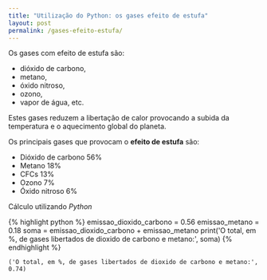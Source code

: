```yaml
---
title: "Utilização do Python: os gases efeito de estufa"
layout: post
permalink: /gases-efeito-estufa/
---
```


Os gases com efeito de estufa são:

-   dióxido de carbono,
-   metano,
-   óxido nitroso,
-   ozono,
-   vapor de água, etc.

Estes gases  reduzem a libertação de calor provocando a subida
da temperatura e o aquecimento global do planeta.

Os principais gases que provocam o **efeito de estufa** são:

-   Dióxido de carbono 56%
-   Metano 18%
-   CFCs 13%
-   Ozono 7%
-   Óxido nitroso 6%

Cálculo utilizando *Python*

{% highlight python %}
emissao_dioxido_carbono = 0.56
emissao_metano = 0.18
soma = emissao_dioxido_carbono + emissao_metano
print('O total, em %, de gases libertados de dioxido de carbono e metano:', soma)
{% endhighlight %}

    ('O total, em %, de gases libertados de dioxido de carbono e metano:', 0.74)
